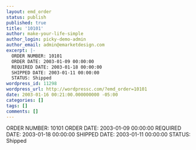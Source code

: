 ```yaml
---
layout: emd_order
status: publish
published: true
title: '10101'
author: make-your-life-simple
author_login: picky-demo-admin
author_email: admin@emarketdesign.com
excerpt: |-
  ORDER NUMBER: 10101
  ORDER DATE: 2003-01-09 00:00:00
  REQUIRED DATE: 2003-01-18 00:00:00
  SHIPPED DATE: 2003-01-11 00:00:00
  STATUS: Shipped
wordpress_id: 11298
wordpress_url: http://wordpressc.com/?emd_order=10101
date: 2003-01-16 00:21:00.000000000 -05:00
categories: []
tags: []
comments: []
---
```

ORDER NUMBER: 10101
ORDER DATE: 2003-01-09 00:00:00
REQUIRED DATE: 2003-01-18 00:00:00
SHIPPED DATE: 2003-01-11 00:00:00
STATUS: Shipped
